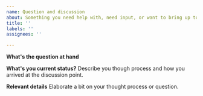 ```yaml
---
name: Question and discussion
about: Something you need help with, need input, or want to bring up to discuss
title: ''
labels: ''
assignees: ''

---
```


**What's the question at hand**


**What's you current status?**
Describe you though process and how you arrived at the discussion point.

**Relevant details**
Elaborate a bit on your thought process or question.

